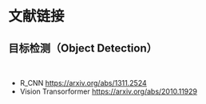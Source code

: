 # 文献链接
## 目标检测（Object Detection）
<br>

* R_CNN https://arxiv.org/abs/1311.2524
* Vision Transorformer https://arxiv.org/abs/2010.11929


